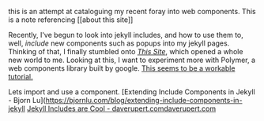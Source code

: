 ---
---

this is an attempt at cataloguing my recent foray into web components. 
This is a note referencing [[about this site]]


Recently, I've begun to look into jekyll includes, and how to use them to, well, *include* new components such as popups into my jekyll pages.
Thinking of that, I finally stumbled onto [*This Site*](https://daverupert.com/2017/07/jekyll-includes-are-cool/), which opened a whole new world to me.
Looking at this, I want to experiment more with Polymer, a web components library built by google.
[This seems to be a workable tutorial.](https://blog.webjeda.com/integrate-polymer-jekyll/)

Lets import and use a component.
[Extending Include Components in Jekyll - Bjorn Lu](https://bjornlu.com/blog/extending-include-components-in-jekyll
[Jekyll Includes are Cool - daverupert.comdaverupert.com](https://daverupert.com/2017/07/jekyll-includes-are-cool/)

